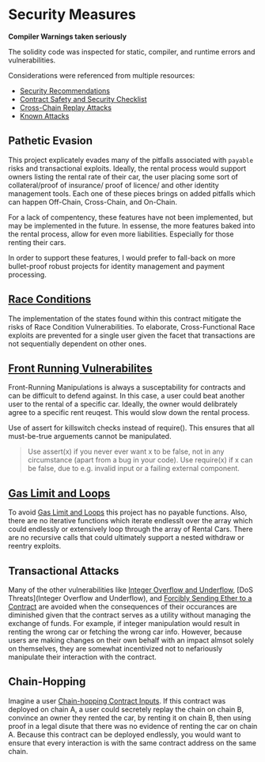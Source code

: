# Security Measures

**Compiler Warnings taken seriously**

The solidity code was inspected for static, compiler, and runtime errors and vulnerabilities. 

Considerations were referenced from multiple resources:
- [Security Recommendations](https://solidity.readthedocs.io/en/v0.4.24/security-considerations.html) 
- [Contract Safety and Security Checklist](https://www.kingoftheether.com/contract-safety-checklist.html)
- [Cross-Chain Replay Attacks](http://hackingdistributed.com/2016/07/17/cross-chain-replay/)
- [Known Attacks](https://consensys.github.io/smart-contract-best-practices/known_attacks/)

## Pathetic Evasion
This project explicately evades many of the pitfalls associated with `payable` risks and transactional exploits. Ideally, the rental process would support owners listing the rental rate of their car, the user placing some sort of collateral/proof of insurance/ proof of licence/ and other identity management tools. Each one of these pieces brings on added pitfalls which can happen Off-Chain, Cross-Chain, and On-Chain. 

For a lack of compentency, these features have not been implemented, but may be implemented in the future. In essense, the more features baked into the rental process, allow for even more liabilities. Especially for those renting their cars.

In order to support these features, I would prefer to fall-back on more bullet-proof robust projects for identity management and payment processing. 

## [Race Conditions](https://consensys.github.io/smart-contract-best-practices/known_attacks/#race-conditions42)
The implementation of the states found within this contract mitigate the risks of Race Condition Vulnerabilities.
To elaborate, Cross-Functional Race exploits are prevented for a single user given the facet that transactions are not sequentially dependent on other ones.

## [Front Running Vulnerabilites](https://consensys.github.io/smart-contract-best-practices/known_attacks/#transaction-ordering-dependence-tod-front-running)
Front-Running Manipulations is always a susceptability for contracts and can be difficult to defend against. In this case, a user could beat another user to the rental of a specific car. Ideally, the owner would delibrately agree to a specific rent reuqest. This would slow down the rental process. 

Use of assert for killswitch checks instead of require(). This ensures that all must-be-true arguements cannot be manipulated.
> Use assert(x) if you never ever want x to be false, not in any circumstance (apart from a bug in your code). Use require(x) if x can be false, due to e.g. invalid input or a failing external component. 

## [Gas Limit and Loops](https://solidity.readthedocs.io/en/v0.4.24/security-considerations.html#gas-limit-and-loops)
To avoid [Gas Limit and Loops](https://solidity.readthedocs.io/en/v0.4.24/security-considerations.html#gas-limit-and-loops) this project has no payable functions. Also, there are no iterative functions which iterate endlesslt over the array which could endlessly or extensively loop through the array of Rental Cars. There are no recursive calls that could ultimately support a nested withdraw or reentry exploits.

## Transactional Attacks
Many of the other vulnerabilities like [Integer Overflow and Underflow](https://consensys.github.io/smart-contract-best-practices/known_attacks/#integer-overflow-and-underflow), [DoS Threats](Integer Overflow and Underflow), and [Forcibly Sending Ether to a Contract](https://consensys.github.io/smart-contract-best-practices/known_attacks/#forcibly-sending-ether-to-a-contract) are avoided when the consequences of their occurances are diminished given that the contract serves as a utility without managing the exchange of funds. For example, if integer manipulation would result in renting the wrong car or fetching the wrong car info. However, because users are making changes on their own behalf with an impact almsot solely on themselves, they are somewhat incentivized not to nefariously manipulate their interaction with the contract. 

## Chain-Hopping
Imagine a user [Chain-hopping Contract Inputs](http://hackingdistributed.com/2016/07/17/cross-chain-replay/). If this contract was deployed on chain A, a user could secretely replay the chain on chain B, convince an owner they rented the car, by renting it on chain B, then using proof in a legal disute that there was no evidence of renting the car on chain A. Because this contract can be deployed endlessly, you would want to ensure that every interaction is with the same contract address on the same chain. 
